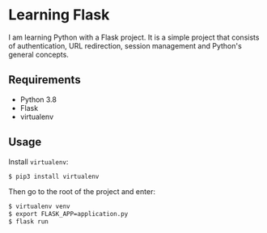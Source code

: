 # Learning Flask

I am learning Python with a Flask project. It is a simple project that consists of authentication, URL redirection, session management and Python's general concepts.

## Requirements

- Python 3.8
- Flask
- virtualenv

## Usage

Install `virtualenv`:

```bash
$ pip3 install virtualenv
```

Then go to the root of the project and enter:

```bash
$ virtualenv venv
$ export FLASK_APP=application.py
$ flask run
```
